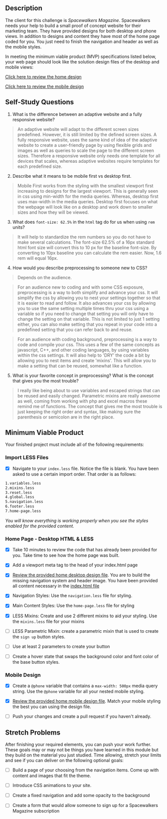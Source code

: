 ## Description

The client for this challenge is _Spacewalkers Magazine_. Spacewalkers needs your help to build a small proof of concept website for their marketing team. They have provided designs for both desktop and phone views. In addition to designs and content they have most of the home page coded for you. You just need to finish the navigation and header as well as the mobile styles.

In meeting the minimum viable product (MVP) specifications listed below, your web page should look like the solution design files of the desktop and mobile views:

[Click here to review the home design](design-files/home-desktop.png)

[Click here to review the mobile design](design-files/home-mobile.png)

## Self-Study Questions

1. What is the difference between an adaptive website and a fully responsive website?

> An adaptive website will adapt to the different screen sizes predefined. However, it is still limited by the defined screen sizes. A fully responsive website, uses the same kind of idea of the adaptive website to create a user-friendly page by using flexible grids and images as well as queries to scale the page to the different screen sizes. Therefore a responsive website only needs one template for all devices that scales, whereas adaptive websites require templates for each predefined size.

2. Describe what it means to be mobile first vs desktop first.

> Mobile First works from the styling with the smallest viewport first increasing to designs for the largest viewport. This is generally seen in css using min-width for the media queries. Whereas, desktop first uses max-width in the media queries. Desktop first focuses on what the webpage will look like on a desktop and work down to smaller sizes and how they will be viewed.

3. What does `font-size: 62.5%` in the `html` tag do for us when using `rem` units?

> It will help to standardize the rem numbers so you do not have to make several calculations. The font-size 62.5% of a 16px standard html font size will convert this to 10 px for the baseline font-size. By converting to 10px baseline you can calculate the rem easier. Now, 1.6 rem will equal 16px.

4. How would you describe preprocessing to someone new to CSS?

> Depends on the audience. 

> For an audience new to coding and with some CSS exposure, preprocessing is a way to both simplify and advance your css. It will simplify the css by allowing you to nest your settings together so that it is easier to read and follow. It also advances your css by allowing you to use the same setting multiple times thru your css using a variable so if you need to change that setting you will only have to change the setting on that variable. This is not limited to just 1 setting either, you can also make setting that you repeat in your code into a predefined setting that you can refer back to and reuse.

>For an audience with coding background, preprocessing is a way to code and compile your css. This uses a few of the same concepts as javascript, C++, and other coding languages, by using variables within the css settings. It will also help to 'DRY' the code a bit by allowing you to nest items and create 'mixins'. This will allow you to make a setting that can be reused, somewhat like a function.

5. What is your favorite concept in preprocessing? What is the concept that gives you the most trouble?

> I really like being about to use variables and escaped strings that can be reused and easily changed. Parametric mixins are really awesome as well, coming from working with php and excel macros these remind me of functions. The concept that gives me the most trouble is just keeping the right order and syntax, like making sure the parenthesis or semicolon are in the right place. 

## Minimum Viable Product

Your finished project must include all of the following requirements:

### Import LESS Files

* [x] Navigate to your `index.less` file. Notice the file is blank. You have been asked to use a certain import order. That order is as follows:

```markdown
1.variables.less
2.mixins.less
3.reset.less
4.global.less
5.navigation.less
6.footer.less
7.home-page.less
```

_You will know everything is working properly when you see the styles enabled for the provided content._  

### Home Page - Desktop HTML & LESS

* [x] Take 10 minutes to review the code that has already been provided for you. Take time to see how the home page was built.

* [x] Add a viewport meta tag to the head of your index.html page

* [x] [Review the provided home desktop design file](design-files/home-desktop.png). You are to build the missing navigation system and header image. You have been provided all content necessary in the [index.html file](index.html)

* [x] Navigation Styles: Use the `navigation.less` file for styling.

* [x] Main Content Styles: Use the `home-page.less` file for styling

* [x] LESS Mixins: Create and use 2 different mixins to aid your styling. Use the `mixins.less` file for your mixins

* [ ] LESS Parametric Mixin: create a parametric mixin that is used to create the `sign up` button styles.

* [ ]  Use at least 2 parameters to create your button

* [ ] Create a hover state that swaps the background color and font color of the base button styles.

### Mobile Design

* [x] Create a `@phone` variable that contains a `max-width: 500px` media query string. Use the `@phone` variable for all your nested mobile styling.

* [x] [Review the provided home mobile design file](design-files/home-mobile.png). Match your mobile styling the best you can using the design file.

* [ ] Push your changes and create a pull request if you haven't already.

## Stretch Problems

After finishing your required elements, you can push your work further. These goals may or may not be things you have learned in this module but they build on the material you just studied. Time allowing, stretch your limits and see if you can deliver on the following optional goals:

* [ ] Build a page of your choosing from the navigation items. Come up with content and images that fit the theme.

* [ ] Introduce CSS animations to your site.

* [ ] Create a fixed navigation and add some opacity to the background

* [ ] Create a form that would allow someone to sign up for a Spacewalkers Magazine subscription